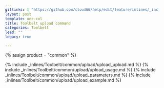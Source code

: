 ```yaml
---
gitlinks: [ "https://github.com/cloud66/help/edit/feature/inlines/_includes/_inlines/Toolbelt/common/upload/upload_upload.html", "https://github.com/cloud66/help/edit/feature/inlines/_includes/_inlines/Toolbelt/common/upload/upload_usage.html", "https://github.com/cloud66/help/edit/feature/inlines/_includes/_inlines/Toolbelt/common/upload/upload_parameters.html", "https://github.com/cloud66/help/edit/feature/inlines/_includes/_inlines/Toolbelt/common/upload/upload_example.html" ]
layout: post
template: one-col
title: Toolbelt upload command
categories: Toolbelt
lead: ""
legacy: true

---
```

{% assign product = "common" %}

{% include _inlines/Toolbelt/common/upload/upload_upload.md %}
{% include _inlines/Toolbelt/common/upload/upload_usage.md %}
{% include _inlines/Toolbelt/common/upload/upload_parameters.md %}
{% include _inlines/Toolbelt/common/upload/upload_example.md %}
